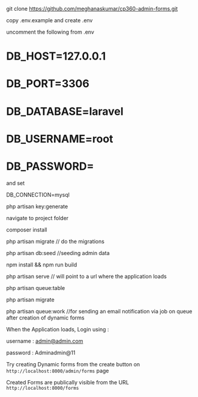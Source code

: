 git clone https://github.com/meghanaskumar/cp360-admin-forms.git

copy .env.example and create .env

uncomment the following from .env

# DB_HOST=127.0.0.1
# DB_PORT=3306
# DB_DATABASE=laravel
# DB_USERNAME=root
# DB_PASSWORD=

and set

DB_CONNECTION=mysql

php artisan key:generate


navigate to  project folder

composer install


php artisan migrate // do the migrations

php artisan db:seed //seeding admin data

npm install && npm run build

php artisan serve // will point to a url where the application loads

php artisan queue:table

php artisan migrate

php artisan queue:work //for sending an email notification via job on queue after creation of dynamic forms

When the Application loads, Login using :

username : admin@admin.com

password : Adminadmin@11

Try creating Dynamic forms from the create button on `http://localhost:8000/admin/forms` page

Created Forms are publically visible from the URL `http://localhost:8000/forms`


